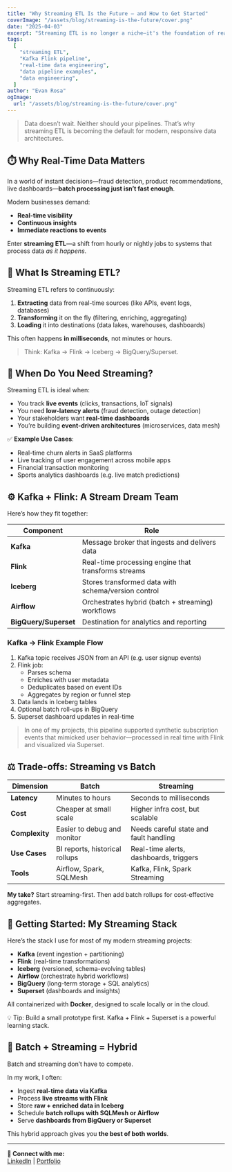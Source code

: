 ```yaml
---
title: "Why Streaming ETL Is the Future — and How to Get Started"
coverImage: "/assets/blog/streaming-is-the-future/cover.png"
date: "2025-04-03"
excerpt: "Streaming ETL is no longer a niche—it's the foundation of real-time, event-driven systems. In this post, I break down when to use streaming pipelines, how Kafka and Flink fit together, and walk through a real-world example."
tags:
  [
    "streaming ETL",
    "Kafka Flink pipeline",
    "real-time data engineering",
    "data pipeline examples",
    "data engineering",
  ]
author: "Evan Rosa"
ogImage:
  url: "/assets/blog/streaming-is-the-future/cover.png"
---
```


> Data doesn’t wait. Neither should your pipelines. That’s why streaming ETL is becoming the default for modern, responsive data architectures.

## ⏱️ Why Real-Time Data Matters

In a world of instant decisions—fraud detection, product recommendations, live dashboards—**batch processing just isn’t fast enough**.

Modern businesses demand:

- **Real-time visibility**
- **Continuous insights**
- **Immediate reactions to events**

Enter **streaming ETL**—a shift from hourly or nightly jobs to systems that process data _as it happens_.

## 🔁 What Is Streaming ETL?

Streaming ETL refers to continuously:

1. **Extracting** data from real-time sources (like APIs, event logs, databases)
2. **Transforming** it on the fly (filtering, enriching, aggregating)
3. **Loading** it into destinations (data lakes, warehouses, dashboards)

This often happens **in milliseconds**, not minutes or hours.

> Think: Kafka → Flink → Iceberg → BigQuery/Superset.

## 🧠 When Do You Need Streaming?

Streaming ETL is ideal when:

- You track **live events** (clicks, transactions, IoT signals)
- You need **low-latency alerts** (fraud detection, outage detection)
- Your stakeholders want **real-time dashboards**
- You’re building **event-driven architectures** (microservices, data mesh)

✅ **Example Use Cases**:

- Real-time churn alerts in SaaS platforms
- Live tracking of user engagement across mobile apps
- Financial transaction monitoring
- Sports analytics dashboards (e.g. live match predictions)

## ⚙️ Kafka + Flink: A Stream Dream Team

Here’s how they fit together:

| Component             | Role                                                |
| --------------------- | --------------------------------------------------- |
| **Kafka**             | Message broker that ingests and delivers data       |
| **Flink**             | Real-time processing engine that transforms streams |
| **Iceberg**           | Stores transformed data with schema/version control |
| **Airflow**           | Orchestrates hybrid (batch + streaming) workflows   |
| **BigQuery/Superset** | Destination for analytics and reporting             |

### Kafka → Flink Example Flow

1. Kafka topic receives JSON from an API (e.g. user signup events)
2. Flink job:
   - Parses schema
   - Enriches with user metadata
   - Deduplicates based on event IDs
   - Aggregates by region or funnel step
3. Data lands in Iceberg tables
4. Optional batch roll-ups in BigQuery
5. Superset dashboard updates in real-time

> In one of my projects, this pipeline supported synthetic subscription events that mimicked user behavior—processed in real time with Flink and visualized via Superset.

## ⚖️ Trade-offs: Streaming vs Batch

| Dimension      | Batch                          | Streaming                              |
| -------------- | ------------------------------ | -------------------------------------- |
| **Latency**    | Minutes to hours               | Seconds to milliseconds                |
| **Cost**       | Cheaper at small scale         | Higher infra cost, but scalable        |
| **Complexity** | Easier to debug and monitor    | Needs careful state and fault handling |
| **Use Cases**  | BI reports, historical rollups | Real-time alerts, dashboards, triggers |
| **Tools**      | Airflow, Spark, SQLMesh        | Kafka, Flink, Spark Streaming          |

**My take?** Start streaming-first. Then add batch rollups for cost-effective aggregates.

## 🧱 Getting Started: My Streaming Stack

Here’s the stack I use for most of my modern streaming projects:

- **Kafka** (event ingestion + partitioning)
- **Flink** (real-time transformations)
- **Iceberg** (versioned, schema-evolving tables)
- **Airflow** (orchestrate hybrid workflows)
- **BigQuery** (long-term storage + SQL analytics)
- **Superset** (dashboards and insights)

All containerized with **Docker**, designed to scale locally or in the cloud.

💡 Tip: Build a small prototype first. Kafka + Flink + Superset is a powerful learning stack.

## 🔄 Batch + Streaming = Hybrid

Batch and streaming don’t have to compete.

In my work, I often:

- Ingest **real-time data via Kafka**
- Process **live streams with Flink**
- Store **raw + enriched data in Iceberg**
- Schedule **batch rollups with SQLMesh or Airflow**
- Serve **dashboards from BigQuery or Superset**

This hybrid approach gives you **the best of both worlds**.

---

**🔗 Connect with me:**  
[LinkedIn](https://www.linkedin.com/in/evan-rosa/) | [Portfolio](https://www.evro.dev/)
